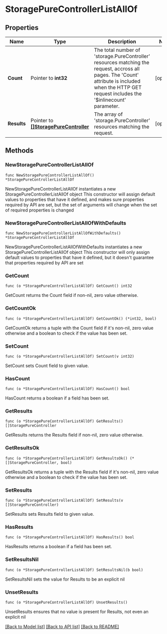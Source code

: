 # StoragePureControllerListAllOf

## Properties

Name | Type | Description | Notes
------------ | ------------- | ------------- | -------------
**Count** | Pointer to **int32** | The total number of &#39;storage.PureController&#39; resources matching the request, accross all pages. The &#39;Count&#39; attribute is included when the HTTP GET request includes the &#39;$inlinecount&#39; parameter. | [optional] 
**Results** | Pointer to [**[]StoragePureController**](storage.PureController.md) | The array of &#39;storage.PureController&#39; resources matching the request. | [optional] 

## Methods

### NewStoragePureControllerListAllOf

`func NewStoragePureControllerListAllOf() *StoragePureControllerListAllOf`

NewStoragePureControllerListAllOf instantiates a new StoragePureControllerListAllOf object
This constructor will assign default values to properties that have it defined,
and makes sure properties required by API are set, but the set of arguments
will change when the set of required properties is changed

### NewStoragePureControllerListAllOfWithDefaults

`func NewStoragePureControllerListAllOfWithDefaults() *StoragePureControllerListAllOf`

NewStoragePureControllerListAllOfWithDefaults instantiates a new StoragePureControllerListAllOf object
This constructor will only assign default values to properties that have it defined,
but it doesn't guarantee that properties required by API are set

### GetCount

`func (o *StoragePureControllerListAllOf) GetCount() int32`

GetCount returns the Count field if non-nil, zero value otherwise.

### GetCountOk

`func (o *StoragePureControllerListAllOf) GetCountOk() (*int32, bool)`

GetCountOk returns a tuple with the Count field if it's non-nil, zero value otherwise
and a boolean to check if the value has been set.

### SetCount

`func (o *StoragePureControllerListAllOf) SetCount(v int32)`

SetCount sets Count field to given value.

### HasCount

`func (o *StoragePureControllerListAllOf) HasCount() bool`

HasCount returns a boolean if a field has been set.

### GetResults

`func (o *StoragePureControllerListAllOf) GetResults() []StoragePureController`

GetResults returns the Results field if non-nil, zero value otherwise.

### GetResultsOk

`func (o *StoragePureControllerListAllOf) GetResultsOk() (*[]StoragePureController, bool)`

GetResultsOk returns a tuple with the Results field if it's non-nil, zero value otherwise
and a boolean to check if the value has been set.

### SetResults

`func (o *StoragePureControllerListAllOf) SetResults(v []StoragePureController)`

SetResults sets Results field to given value.

### HasResults

`func (o *StoragePureControllerListAllOf) HasResults() bool`

HasResults returns a boolean if a field has been set.

### SetResultsNil

`func (o *StoragePureControllerListAllOf) SetResultsNil(b bool)`

 SetResultsNil sets the value for Results to be an explicit nil

### UnsetResults
`func (o *StoragePureControllerListAllOf) UnsetResults()`

UnsetResults ensures that no value is present for Results, not even an explicit nil

[[Back to Model list]](../README.md#documentation-for-models) [[Back to API list]](../README.md#documentation-for-api-endpoints) [[Back to README]](../README.md)


